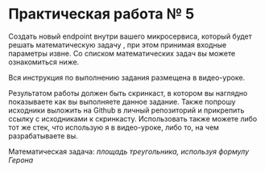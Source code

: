 # Практическая работа № 5

Создать новый endpoint  внутри вашего микросервиса, который будет решать математическую задачу , при этом принимая входные параметры извне. 
Со списком математических задач вы можете ознакомиться ниже. 

Вся инструкция по выполнению задания размещена в видео-уроке. 

Результатом работы должен быть скринкаст, в котором вы наглядно показываете как вы выполняете данное задание. Также попрошу исходники выложить на Github в личный репозиторий и прикрепить ссылку с исходниками к скринкасту. Использовать также можете либо тот же стек, что использую я в видео-уроке, либо то, на чем разрабатываете вы. 

Математическая задача: *площадь треугольника, используя формулу Герона* 
